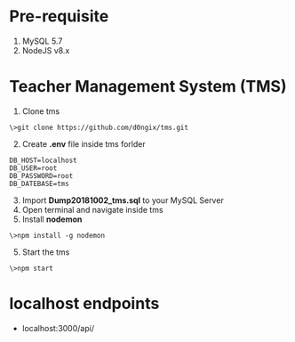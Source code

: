 # Pre-requisite
1. MySQL 5.7
2. NodeJS v8.x

# Teacher Management System (TMS)
1. Clone tms
```
\>git clone https://github.com/d0ngix/tms.git
```
2. Create **.env** file inside tms forlder
```
DB_HOST=localhost
DB_USER=root
DB_PASSWORD=root
DB_DATEBASE=tms
```
3. Import **Dump20181002_tms.sql** to your MySQL Server
4. Open terminal and navigate inside tms
5. Install **nodemon**
```
\>npm install -g nodemon
```
5. Start the tms 
```
\>npm start
```
# localhost endpoints
- localhost:3000/api/

